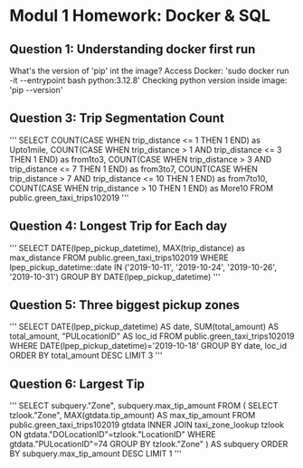 # Modul 1 Homework: Docker & SQL

## Question 1: Understanding docker first run
What's the version of 'pip' int the image?
Access Docker:
'sudo docker run -it --entrypoint bash python:3.12.8'
Checking python version inside image:
'pip --version'

## Question 3: Trip Segmentation Count
'''
SELECT 
COUNT(CASE WHEN trip_distance <= 1 THEN 1 END) as Upto1mile, 
COUNT(CASE WHEN trip_distance > 1 AND trip_distance <= 3 THEN 1 END) as from1to3,
COUNT(CASE WHEN trip_distance > 3 AND trip_distance <= 7 THEN 1 END) as from3to7,
COUNT(CASE WHEN trip_distance > 7 AND trip_distance <= 10 THEN 1 END) as from7to10,
COUNT(CASE WHEN trip_distance > 10 THEN 1 END) as More10
FROM public.green_taxi_trips102019
'''

## Question 4: Longest Trip for Each day
'''
SELECT DATE(lpep_pickup_datetime), MAX(trip_distance) as max_distance
FROM public.green_taxi_trips102019
WHERE lpep_pickup_datetime::date IN ('2019-10-11', '2019-10-24', '2019-10-26', '2019-10-31')
GROUP BY DATE(lpep_pickup_datetime)
'''

## Question 5: Three biggest pickup zones
'''
SELECT 
DATE(lpep_pickup_datetime) AS date,
SUM(total_amount) AS total_amount,
"PULocationID" AS loc_id
FROM public.green_taxi_trips102019
WHERE DATE(lpep_pickup_datetime)='2019-10-18'
GROUP BY date, loc_id
ORDER BY total_amount DESC
LIMIT 3
'''

## Question 6: Largest Tip
'''
SELECT 
subquery."Zone",
subquery.max_tip_amount
FROM (
	SELECT
	tzlook."Zone",
	MAX(gtdata.tip_amount) AS max_tip_amount
	FROM public.green_taxi_trips102019 gtdata
	INNER JOIN taxi_zone_lookup tzlook ON gtdata."DOLocationID"=tzlook."LocationID"
	WHERE gtdata."PULocationID"=74
	GROUP BY tzlook."Zone"
) AS subquery
ORDER BY subquery.max_tip_amount DESC
LIMIT 1
'''
